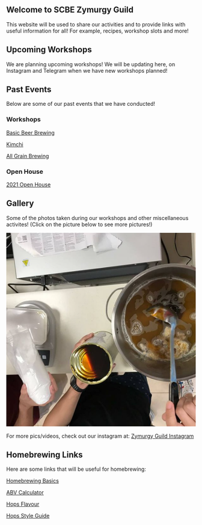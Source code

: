 ## Welcome to SCBE Zymurgy Guild

This website will be used to share our activities and to provide links with useful information for all! For example, recipes, workshop slots and more!

## Upcoming Workshops

We are planning upcoming workshops! We will be updating here, on Instagram and Telegram when we have new workshops planned!

## Past Events

Below are some of our past events that we have conducted!

### Workshops

[Basic Beer Brewing](./BasicBrewing.html)

[Kimchi](./KimchiW.html)

[All Grain Brewing](./AllG.html)

### Open House

[2021 Open House](./2021OH.html)

## Gallery

Some of the photos taken during our workshops and other miscellaneous activites! (Click on the picture below to see more pictures!)

[![Pic1](pic1.png)](https://zymurgyguild.github.io/Gallery.html)

For more pics/videos, check out our instagram at: [Zymurgy Guild Instagram](https://www.instagram.com/scbe_zymurgyguild/)

## Homebrewing Links

Here are some links that will be useful for homebrewing:

[Homebrewing Basics](http://www.howtobrew.com/)

[ABV Calculator](https://www.vinolab.hr/calculator/gravity-density-sugar-conversions-en19)

[Hops Flavour](https://byo.com/resource/hops/)

[Hops Style Guide](http://www.hopslist.com/style-guide/)

